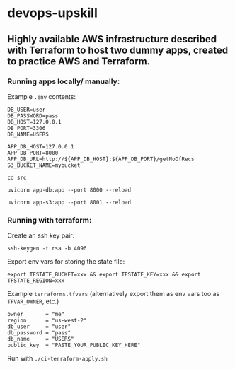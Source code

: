 # devops-upskill

## Highly available AWS infrastructure described with Terraform to host two dummy apps, created to practice AWS and Terraform.

### Running apps locally/ manually:

Example `.env` contents:
```
DB_USER=user
DB_PASSWORD=pass
DB_HOST=127.0.0.1
DB_PORT=3306
DB_NAME=USERS

APP_DB_HOST=127.0.0.1
APP_DB_PORT=8000
APP_DB_URL=http://${APP_DB_HOST}:${APP_DB_PORT}/getNoOfRecs
S3_BUCKET_NAME=mybucket
```

`cd src`

`uvicorn app-db:app --port 8000 --reload`

`uvicorn app-s3:app --port 8001 --reload`

### Running with terraform:

Create an ssh key pair:

`ssh-keygen -t rsa -b 4096`

Export env vars for storing the state file:

`export TFSTATE_BUCKET=xxx && export TFSTATE_KEY=xxx && export TFSTATE_REGION=xxx`

Example `terraforms.tfvars` (alternatively export them as env vars too as `TFVAR_OWNER`, etc.)
```
owner       = "me"
region      = "us-west-2"
db_user     = "user"
db_password = "pass"
db_name     = "USERS"
public_key  = "PASTE_YOUR_PUBLIC_KEY_HERE"
```

Run with `./ci-terraform-apply.sh`
